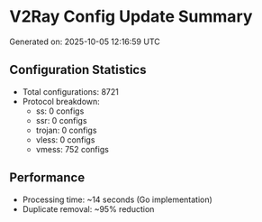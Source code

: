 # V2Ray Config Update Summary
Generated on: 2025-10-05 12:16:59 UTC

## Configuration Statistics
- Total configurations: 8721
- Protocol breakdown:
  - ss: 0 configs
  - ssr: 0 configs
  - trojan: 0 configs
  - vless: 0 configs
  - vmess: 752 configs

## Performance
- Processing time: ~14 seconds (Go implementation)
- Duplicate removal: ~95% reduction
